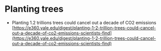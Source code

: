 # Planting trees

* Planting 1.2 trillions trees could cancel out a decade of CO2 emissions [https://e360.yale.edu/digest/planting-1-2-trillion-trees-could-cancel-out-a-decade-of-co2-emissions-scientists-find](https://e360.yale.edu/digest/planting-1-2-trillion-trees-could-cancel-out-a-decade-of-co2-emissions-scientists-find)

